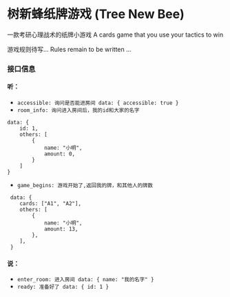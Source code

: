 # 树新蜂纸牌游戏 (Tree New Bee)

一款考研心理战术的纸牌小游戏 A cards game that you use your tactics to win

游戏规则待写... Rules remain to be written ...

### 接口信息

#### 听：
- ` accessible: 询问是否能进房间 data: { accessible: true } `
- ` room_info: 询问进入房间后，我的id和大家的名字 `
```
data: {
    id: 1,
    others: [
        {
            name: "小明",
            amount: 0,
        }
    ]
}
```
- ` game_begins: 游戏开始了,返回我的牌，和其他人的牌数 `
```
 data: {
    cards: ["A1", "A2"],
    others: [
        {
            name: "小明",
            amount: 13,
        },
    ],
 } 
```

#### 说：
- ` enter_room: 进入房间 data: { name: "我的名字" } `
- ` ready: 准备好了 data: { id: 1 } `
